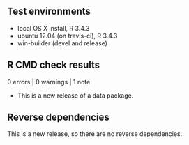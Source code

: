 ## Test environments

- local OS X install, R 3.4.3
- ubuntu 12.04 (on travis-ci), R 3.4.3
- win-builder (devel and release)

## R CMD check results

0 errors | 0 warnings | 1 note

- This is a new release of a data package.

## Reverse dependencies

This is a new release, so there are no reverse dependencies.
